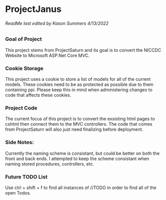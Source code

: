 ﻿# ProjectJanus
###### ReadMe last edited by Kason Summers 4/13/2022

### Goal of Project
This project stems from ProjectSaturn and its goal is to convert the NICCDC Website to Microsoft ASP.Net Core MVC.

### Cookie Storage
This project uses a cookie to store a list of models for all of the current models. These cookies need to be as protected as
possible due to them containing ppi. Please keep this in mind when administering changes to code that affects these cookies.

### Project Code
The current focus of this project is to convert the exsisting html pages to cshtml then connect them to the MVC controllers.
The code that comes from ProjectSaturn will also just need finalizing before deployment.

### Side Notes:
Currently the naming scheme is consistant, but could be better on both the front and back ends. I attempted to keep the scheme consistant when naming stored procedures,
controllers, etc.

### Future TODO List
Use ctrl + shift + f to find all instances of //TODO in order to find all of the open Todos.

